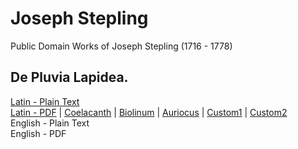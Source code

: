 # Joseph Stepling

Public Domain Works of Joseph Stepling (1716 - 1778)

## De Pluvia Lapidea.

[Latin - Plain Text](de-pluvia-lapidea/full-text-latin.md)  
[Latin - PDF](https://cdn.solaranamnesis.com/Stepling/stepling_pluvia_lapidea_1753_latin.pdf) | [Coelacanth](https://cdn.solaranamnesis.com/Stepling/stepling_pluvia_lapidea_1753_latin_coelacanth.pdf) | [Biolinum](https://cdn.solaranamnesis.com/Stepling/stepling_pluvia_lapidea_1753_latin_biolinum.pdf) | [Auriocus](https://cdn.solaranamnesis.com/Stepling/stepling_pluvia_lapidea_1753_latin_aurical.pdf) | [Custom1](https://cdn.solaranamnesis.com/Stepling/stepling_pluvia_lapidea_1753_latin_custom1.pdf) | [Custom2](https://cdn.solaranamnesis.com/Stepling/stepling_pluvia_lapidea_1753_latin_custom2.pdf)  
English - Plain Text  
English - PDF  
